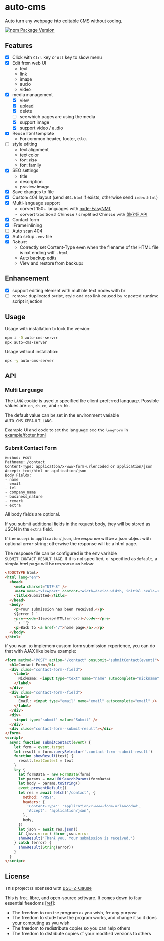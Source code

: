 # auto-cms

Auto turn any webpage into editable CMS without coding.

[![npm Package Version](https://img.shields.io/npm/v/auto-cms-server)](https://www.npmjs.com/package/auto-cms-server)

## Features

- [x] Click with `Ctrl` key or `Alt` key to show menu
- [x] Edit from web UI
  - text
  - link
  - image
  - audio
  - video
- [x] media management
  - [x] view
  - [x] upload
  - [x] delete
  - [ ] see which pages are using the media
  - [x] support image
  - [x] support video / audio
- [x] Reuse html template
  - For common header, footer, e.t.c.
- [ ] style editing
  - text alignment
  - text color
  - font size
  - font family
- [x] SEO settings
  - title
  - description
  - preview image
- [x] Save changes to file
- [x] Custom 404 layout (send `404.html` if exists, otherwise send `index.html`)
- [x] Multi-language support
  - convert 150+ languages with [node-EasyNMT](https://github.com/beenotung/node-EasyNMT)
  - convert traditional Chinese / simplified Chinese with [繁化姬 API](https://docs.zhconvert.org)
- [x] Contact form
- [x] IFrame inlining
- [ ] Auto scan 404
- [x] Auto setup `.env` file
- [x] Robust
  - Correctly set Content-Type even when the filename of the HTML file is not ending with `.html`
  - Auto backup edits
  - View and restore from backups

## Enhancement

- [x] support editing element with multiple text nodes with br
- [ ] remove duplicated script, style and css link caused by repeated runtime script injection

## Usage

Usage with installation to lock the version:

```bash
npm i -D auto-cms-server
npx auto-cms-server
```

Usage without installation:

```bash
npx -y auto-cms-server
```

## API

### Multi Language

The `LANG` cookie is used to specified the client-preferred language. Possible values are: `en`, `zh_cn`, and `zh_hk`.

The default value can be set in the environment variable `AUTO_CMS_DEFAULT_LANG`.

Example UI and code to set the language see the `langForm` in [example/footer.html](./example/footer.html)

### Submit Contact Form

```
Method: POST
Pathname: /contact
Content-Type: application/x-www-form-urlencoded or application/json
Accept: text/html or application/json
Body Fields:
- name
- email
- tel
- company_name
- business_nature
- remark
- extra
```

All body fields are optional.

If you submit additional fields in the request body, they will be stored as JSON in the `extra` field.

If the `Accept` is `application/json`, the response will be a json object with optional `error` string; otherwise the response will be a html page.

The response file can be configured in the env variable `SUBMIT_CONTACT_RESULT_PAGE`. If it is not specified, or specified as `default`, a simple html page will be response as below:

```html
<!DOCTYPE html>
<html lang="en">
  <head>
    <meta charset="UTF-8" />
    <meta name="viewport" content="width=device-width, initial-scale=1.0" />
    <title>Submitted</title>
  </head>
  <body>
    <p>Your submission has been received.</p>
    ${error ? `
    <pre><code>${escapeHTML(error)}</code></pre>
    ` : ''}
    <p>Back to <a href="/">home page</a>.</p>
  </body>
</html>
```

If you want to implement custom form submission experience, you can do that with AJAX like below example:

```html
<form method="POST" action="/contact" onsubmit="submitContact(event)">
  <h1>Contact Form</h1>
  <div class="contact-form--field">
    <label>
      Nickname: <input type="text" name="name" autocomplete="nickname" />
    </label>
  </div>
  <div class="contact-form--field">
    <label>
      Email: <input type="email" name="email" autocomplete="email" />
    </label>
  </div>
  <div>
    <input type="submit" value="Submit" />
  </div>
  <div class="contact-form--submit-result"></div>
</form>
<script>
  async function submitContact(event) {
    let form = event.target
    let result = form.querySelector('.contact-form--submit-result')
    function showResult(text) {
      result.textContent = text
    }
    try {
      let formData = new FormData(form)
      let params = new URLSearchParams(formData)
      let body = params.toString()
      event.preventDefault()
      let res = await fetch('/contact', {
        method: 'POST',
        headers: {
          'Content-Type': 'application/x-www-form-urlencoded',
          'Accept': 'application/json',
        },
        body,
      })
      let json = await res.json()
      if (json.error) throw json.error
      showResult('Thank you. Your submission is received.')
    } catch (error) {
      showResult(String(error))
    }
  }
</script>
```

## License

This project is licensed with [BSD-2-Clause](./LICENSE)

This is free, libre, and open-source software. It comes down to four essential freedoms [[ref]](https://seirdy.one/2021/01/27/whatsapp-and-the-domestication-of-users.html#fnref:2):

- The freedom to run the program as you wish, for any purpose
- The freedom to study how the program works, and change it so it does your computing as you wish
- The freedom to redistribute copies so you can help others
- The freedom to distribute copies of your modified versions to others
